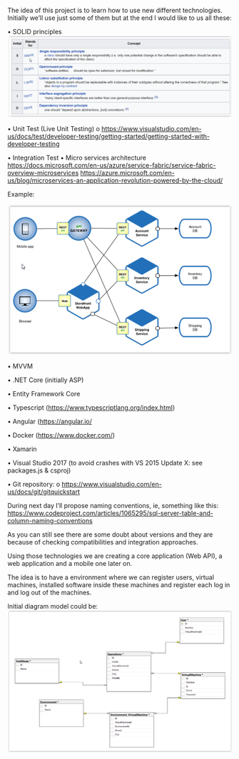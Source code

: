 The idea of this project is to learn how to use new different technologies. Initially we’ll use just some of them but at the end I would like to us all these:

•	SOLID principles
![stack Overflow](https://github.com/bjabinn/EverisDVIs/blob/master/images/solidPrinciples.png)

 
•	Unit Test (Live Unit Testing)
   o	https://www.visualstudio.com/en-us/docs/test/developer-testing/getting-started/getting-started-with-developer-testing

•	Integration Test
•	Micro services architecture
https://docs.microsoft.com/en-us/azure/service-fabric/service-fabric-overview-microservices
https://azure.microsoft.com/en-us/blog/microservices-an-application-revolution-powered-by-the-cloud/

Example:

 ![microServices](https://github.com/bjabinn/EverisDVIs/blob/master/images/microServices.png)


•	MVVM

•	.NET Core (initially ASP)

•	Entity Framework Core 

•	Typescript (https://www.typescriptlang.org/index.html)

•	Angular (https://angular.io/

•	Docker (https://www.docker.com/)

•	Xamarin 

•	Visual Studio 2017 (to avoid crashes with VS 2015 Update X: see packages.js & csproj)

•	Git repository:
   o	https://www.visualstudio.com/en-us/docs/git/gitquickstart

During next day I’ll propose naming conventions, ie, something like this:
https://www.codeproject.com/articles/1065295/sql-server-table-and-column-naming-conventions


As you can still see there are some doubt about versions and they are because of checking compatibilities and integration approaches.

Using those technologies we are creating a core application (Web API), a web application and a mobile one later on.

The idea is to have a environment where we can register users, virtual machines, installed software inside these machines and register each log in and log out of the machines.


Initial diagram model could be:
![ErDiagram](https://github.com/bjabinn/EverisDVIs/blob/master/images/ERdiagram.png)
